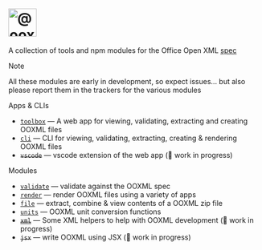 <h1>
    <picture>
        <source media="(prefers-color-scheme: dark)" srcset="https://ooxml-tools.github.io/design/images/readme-dark.png">
        <source media="(prefers-color-scheme: light)" srcset="https://ooxml-tools.github.io/design/images/readme-light.png">
        <img alt="@ooxml-tools/readme" height="56" src="https://ooxml-tools.github.io/design/images/readme-light.png">
    </picture>
</h1>

A collection of tools and npm modules for the Office Open XML [spec](https://ecma-international.org/publications-and-standards/standards/ecma-376/)

> [!NOTE]  
> All these modules are early in development, so expect issues... but also please report them in the trackers for the various modules 


Apps & CLIs

 - [`toolbox`](https://github.com/ooxml-tools/toolbox) — A web app for viewing, validating, extracting and creating OOXML files
 - [`cli`](https://github.com/ooxml-tools/cli) — CLI for viewing, validating, extracting, creating & rendering OOXML files
 - ~~`vscode`~~ — vscode extension of the web app (👷 work in progress)

Modules

 - [`validate`](https://github.com/ooxml-tools/validate) — validate against the OOXML spec
 - [`render`](https://github.com/ooxml-tools/render) — render OOXML files using a variety of apps
 - [`file`](https://github.com/ooxml-tools/file) — extract, combine & view contents of a OOXML zip file
 - [`units`](https://github.com/ooxml-tools/units) — OOXML unit conversion functions
 - [~~`xml`~~](https://github.com/ooxml-tools/xml) — Some XML helpers to help with OOXML development (👷 work in progress)
 - ~~`jsx`~~ — write OOXML using JSX (👷 work in progress)


